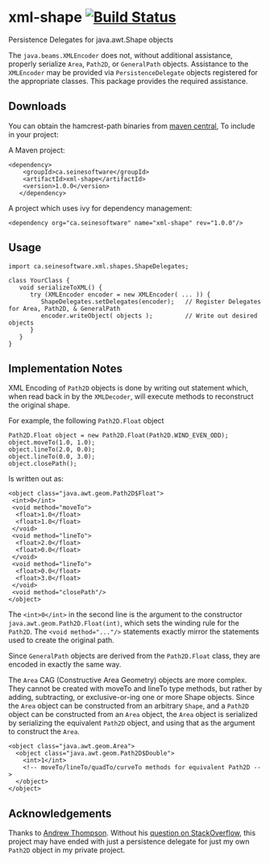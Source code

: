xml-shape  [![Build Status](https://travis-ci.org/seinesoftware/xml-shape.svg?branch=master)](https://travis-ci.org/seinesoftware/xml-shape)
=========

Persistence Delegates for java.awt.Shape objects

The `java.beams.XMLEncoder` does not, without additional assistance, properly serialize `Area`, `Path2D`, or `GeneralPath` objects.
Assistance to the `XMLEncoder` may be provided via `PersistenceDelegate` objects registered for the appropriate classes.
This package provides the required assistance.


Downloads
---------
You can obtain the hamcrest-path binaries from [maven central][], To include in your project:

A Maven project:

    <dependency>
	    <groupId>ca.seinesoftware</groupId>
	    <artifactId>xml-shape</artifactId>
	    <version>1.0.0</version>
	   </dependency>

A project which uses ivy for dependency management:

    <dependency org="ca.seinesoftware" name="xml-shape" rev="1.0.0"/>


Usage
-----

    import ca.seinesoftware.xml.shapes.ShapeDelegates;
    
    class YourClass {
       void serializeToXML() {
          try (XMLEncoder encoder = new XMLEncoder( ... )) {
             ShapeDelegates.setDelegates(encoder);   // Register Delegates for Area, Path2D, & GeneralPath
             encoder.writeObject( objects );         // Write out desired objects
          }
       }
    }


Implementation Notes
--------------------

XML Encoding of `Path2D` objects is done by writing out statement which,
when read back in by the `XMLDecoder`, will execute methods to reconstruct the original shape.

For example, the following `Path2D.Float` object

    Path2D.Float object = new Path2D.Float(Path2D.WIND_EVEN_ODD);
    object.moveTo(1.0, 1.0);
    object.lineTo(2.0, 0.0);
    object.lineTo(0.0, 3.0);
    object.closePath();

Is written out as:

    <object class="java.awt.geom.Path2D$Float">
     <int>0</int>
     <void method="moveTo">
      <float>1.0</float>
      <float>1.0</float>
     </void>
     <void method="lineTo">
      <float>2.0</float>
      <float>0.0</float>
     </void>
     <void method="lineTo">
      <float>0.0</float>
      <float>3.0</float>
     </void>
     <void method="closePath"/>
    </object>

The `<int>0</int>` in the second line is the argument to the constructor
`java.awt.geom.Path2D.Float(int)`, which sets the winding rule for the `Path2D`.
The `<void method="..."/>` statements exactly mirror the statements used to create the original path.

Since `GeneralPath` objects are derived from the `Path2D.Float` class, they are encoded in exactly the same way.

The `Area` CAG (Constructive Area Geometry) objects are more complex.
They cannot be created with moveTo and lineTo type methods, but rather by
adding, subtracting, or exclusive-or-ing one or more Shape objects.
Since the `Area` object can be constructed from an arbitrary `Shape`,
and a `Path2D` object can be constructed from an `Area` object,
the `Area` object is serialized by serializing the equivalent `Path2D` object,
and using that as the argument to construct the `Area`.

    <object class="java.awt.geom.Area">
      <object class="java.awt.geom.Path2D$Double">
        <int>1</int>
        <!-- moveTo/lineTo/quadTo/curveTo methods for equivalent Path2D -->
      </object>
    </object>

Acknowledgements
----------------
Thanks to [Andrew Thompson][].
Without his [question on StackOverflow][], this project may have ended with just
a persistence delegate for just my own `Path2D` object in my private project.


[Andrew Thompson]: http://stackoverflow.com/users/418556/andrew-thompson
[question on StackOverflow]: http://stackoverflow.com/questions/26579729/how-to-serialize-java-2d-shape-objects-as-xml/
[maven central]: http://search.maven.org/#search%7Cga%7C1%7Cg%3Aca.seinesoftware
